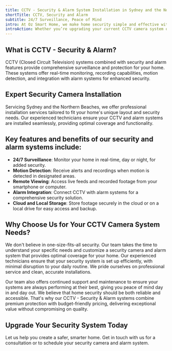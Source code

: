 ```yaml
---
title: CCTV - Security & Alarm System Installation in Sydney and the Northern Beaches
shortTitle: CCTV, Security and Alarm
subtitle: 24/7 Surveillance, Peace of Mind
intro: At Oz Smart Home, we make home security simple and effective with our advanced CCTV - Security & Alarm systems. Designed for round-the-clock surveillance, our solutions keep your home safe, secure, and protected no matter where you are.
introAction: Whether you’re upgrading your current CCTV camera system or installing one for the first time, our expert team provides personalized solutions to suit your needs. Get in touch with us today to learn more about our services or get a quote.
---
```


## What is CCTV - Security & Alarm?

CCTV (Closed Circuit Television) systems combined with security and alarm features provide comprehensive surveillance and protection for your home. These systems offer real-time monitoring, recording capabilities, motion detection, and integration with alarm systems for enhanced security.

## Expert Security Camera Installation

Servicing Sydney and the Northern Beaches, we offer professional installation services tailored to fit your home's unique layout and security needs. Our experienced technicians ensure your CCTV and alarm systems are installed seamlessly, providing optimal coverage and functionality.

## Key features and benefits of our security and alarm systems include:

*   **24/7 Surveillance**: Monitor your home in real-time, day or night, for added security.
*   **Motion Detection**: Receive alerts and recordings when motion is detected in designated areas.
*   **Remote Viewing**: Access live feeds and recorded footage from your smartphone or computer.
*   **Alarm Integration**: Connect CCTV with alarm systems for a comprehensive security solution.
*   **Cloud and Local Storage**: Store footage securely in the cloud or on a local drive for easy access and backup.

## Why Choose Us for Your CCTV Camera System Needs?

We don't believe in one-size-fits-all security. Our team takes the time to understand your specific needs and customize a security camera and alarm system that provides optimal coverage for your home. Our experienced technicians ensure that your security system is set up efficiently, with minimal disruption to your daily routine. We pride ourselves on professional service and clean, accurate installations.

Our team also offers continued support and maintenance to ensure your systems are always performing at their best, giving you peace of mind day in and day out. We believe that home security should be both reliable and accessible. That's why our CCTV - Security & Alarm systems combine premium protection with budget-friendly pricing, delivering exceptional value without compromising on quality.

## Upgrade Your Security System Today

Let us help you create a safer, smarter home. Get in touch with us for a consultation or to schedule your security camera and alarm system.
